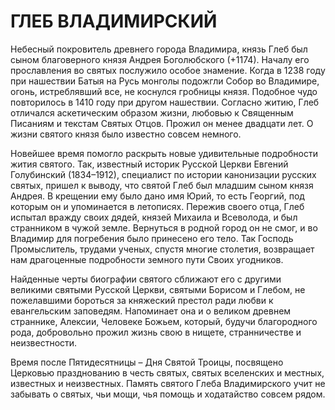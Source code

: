 # ГЛЕБ ВЛАДИМИРСКИЙ

Небесный покровитель древнего города Владимира, князь Глеб был сыном благоверного князя Андрея Боголюбского (+1174). Началу его прославления во святых послужило особое знамение. Когда в 1238 году при нашествии Батыя на Русь монголы подожгли Собор во Владимире, огонь, истреблявший все, не коснулся гробницы князя. Подобное чудо повторилось в 1410 году при другом нашествии. Согласно житию, Глеб отличался аскетическим образом жизни, любовью к Священным Писаниям и текстам Святых Отцов. Прожил он менее двадцати лет. О жизни святого князя было известно совсем немного.

Новейшее время помогло раскрыть новые удивительные подробности жития святого. Так, известный историк Русской Церкви Евгений Голубинский (1834–1912), специалист по истории канонизации русских святых, пришел к выводу, что святой Глеб был младшим сыном князя Андрея. В крещении ему было дано имя Юрий, то есть Георгий, под которым он и упоминается в летописях. Пережив своего отца, Глеб испытал вражду своих дядей, князей Михаила и Всеволода, и был странником в чужой земле. Вернуться в родной город он не смог, и во Владимир для погребения было принесено его тело. Так Господь Промыслитель, трудами ученых, спустя многие столетия, возвращает нам драгоценные подробности земного пути Своих угодников.

Найденные черты биографии святого сближают его с другими великими святыми Русской Церкви, святыми Борисом и Глебом, не пожелавшими бороться за княжеский престол ради любви к евангельским заповедям. Напоминает она и о великом древнем страннике, Алексии, Человеке Божьем, который, будучи благородного рода, добровольно прожил жизнь свою в нищете, странничестве и неизвестности.

Время после Пятидесятницы – Дня Святой Троицы, посвящено Церковью празднованию в честь святых, святых вселенских и местных, известных и неизвестных. Память святого Глеба Владимирского учит не забывать о святых, чьи мощи, чья помощь и ходатайство совсем рядом.
